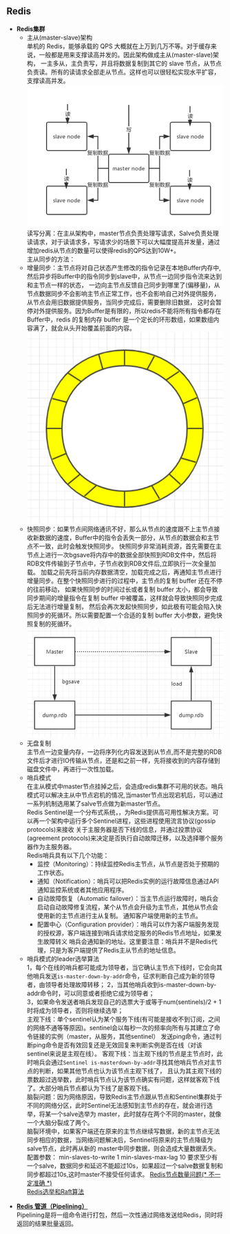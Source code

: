 ## Redis

* **Redis集群**   
    * 主从(master-slave)架构   
    单机的 Redis，能够承载的 QPS 大概就在上万到几万不等。对于缓存来说，一般都是用来支撑读高并发的。因此架构做成主从(master-slave)架构，
    一主多从，主负责写，并且将数据复制到其它的 slave 节点，从节点负责读。所有的读请求全部走从节点。这样也可以很轻松实现水平扩容，支撑读高并发。   
    ![avatar](https://github.com/NPFDamon/Study/blob/main/src/main/resources/redis/redis-master-slave.png)     
    读写分离：在主从架构中，master节点负责处理写请求，Salve负责处理读请求，对于读请求多，写请求少的场景下可以大幅度提高并发量，通过增加redis从节点的数量可以使得redis的QPS达到10W+。   
    主从同步的方法：   
    + 增量同步：主节点将对自己状态产生修改的指令记录在本地Buffer内存中,然后异步将Buffer中的指令同步到slave中，从节点一边同步指令流来达到和主节点一样的状态，
        一边向主节点反馈自己同步到哪里了(偏移量)，从节点数据同步不会影响主节点正常工作，也不会影响自己对外提供服务，从节点会用旧数据提供服务，当同步完成后，需要删除旧数据，
        这时会暂停对外提供服务。因为Buffer是有限的，所以redis不能将所有指令都存在Buffer中，redis 的复制内存 buffer 是一个定长的环形数组，如果数组内容满了，就会从头开始覆盖前面的内容。 
        ![avatar](https://github.com/NPFDamon/Study/blob/main/src/main/resources/redis/ring.png)     
    + 快照同步：如果节点间网络通讯不好，那么从节点的速度跟不上主节点接收新数据的速度，Buffer中的指令会丢失一部分，从节点的数据会和主节点不一致，此时会触发快照同步。
        快照同步非常消耗资源，首先需要在主节点上进行一次bgsave将内存中的数据全部快照到RDB文件中，然后将RDB文件传输到子节点中，子节点收到RDB文件后,立即执行一次全量加载。
        加载之前先将当前内存数据清空，加载完成之后，再通知主节点进行增量同步。在整个快照同步进行的过程中，主节点的复制 buffer 还在不停的往前移动，
        如果快照同步的时间过长或者复制 buffer 太小，都会导致同步期间的增量指令在复制 buffer 中被覆盖，这样就会导致快照同步完成后无法进行增量复制，
        然后会再次发起快照同步，如此极有可能会陷入快照同步的死循环。所以需要配置一个合适的复制 buffer 大小参数，避免快照复制的死循环。     
        ![avatar](https://github.com/NPFDamon/Study/blob/main/src/main/resources/redis/rdb.png)    
    + 无盘复制   
        主节点一边变量内存，一边将序列化内容发送到从节点,而不是完整的RDB文件后才进行IO传输从节点，还是和之前一样，先将接收到的内容存储到磁盘文件中，再进行一次性加载。   
    * 哨兵模式    
    在主从模式中master节点挂掉之后，会造成redis集群不可用的状态。哨兵模式可以解决主从中节点宕机的情况,当master节点出现宕机后，可以通过一系列机制选用某了salve节点做为新master节点。   
    Redis Sentinel是一个分布式系统，，为Redis提供高可用性解决方案。可以再一个架构中运行多个Sentinel进程，这些进程使用流言协议(gossip protocols)来接收
    关于主服务器是否下线的信息，并通过投票协议(agreement protocols)来决定是否执行自动故障迁移，以及选择哪个服务器作为主服务器。   
    Redis哨兵具有以下几个功能：
        + 监控（Monitoring）：持续监控Redis主节点，从节点是否处于预期的工作状态。   
        + 通知（Notification）：哨兵可以把Redis实例的运行故障信息通过API通知监控系统或者其他应用程序。   
        + 自动故障恢复（Automatic failover）：当主节点运行故障时，哨兵会启动自动故障修复流程，某个从节点会升级为主节点，其他从节点会使用新的主节点进行主从复制。
            通知客户端使用新的主节点。    
        + 配置中心（Configuration provider）：哨兵可以作为客户端服务发现的授权源，客户端连接到哨兵请求给定服务的Redis节点地址，如果发生故障转义
            哨兵会通知新的地址。这里要注意：哨兵并不是Redis代理，只是为客户端提供了Redis主从节点的地址信息。   
    + 哨兵模式的leader选举算法   
        1，每个在线的哨兵都可能成为领导者，当它确认主节点下线时，它会向其他哨兵发送`is-master-down-by-addr`命令，征求判断自己成为新的领导者，由领导者处理故障转移；
        2，当其他哨兵收到is-master-down-by-addr命令时，可以同意或者拒绝它成为领导者；   
        3，如果命令发送者哨兵发现自己的选票大于或等于num(sentinels)/2 + 1时将成为领导者，否则将继续选举；   
    主观下线：单个sentinel认为某个服务下线(有可能是接收不到订阅，之间的网络不通等等原因)。sentinel会以每秒一次的频率向所有与其建立了命令链接的实例（master，从服务，其他sentinel）
    发送ping命令，通过判断ping命令是否有效回复还是无效回复来判断实例是否在线（对该sentinel来说是主观在线）。
    客观下线：当主观下线的节点是主节点时，此时哨兵会通过`Sentinel is-masterdown-by-addr`寻找其他哨兵节点对主节点的判断，如果其他节点也认为该节点主观下线了，
    且认为其主观下线的票数超过选举数，此时哨兵节点认为该节点确实有问题，这样就客观下线了。大部分哨兵节点都认为下线了是客观下线。   
    脑裂问题：因为网络原因，导致Redis主节点跟从节点和Sentinel集群处于不同的网络分区，此时Sentinel无法感知到主节点的存在，就会进行选举，将某一个salve选举为
    master，此时就存在两个不同的master，就像一个大脑分裂成了两个。   
    脑裂环境中，如果客户端还在原来的主节点继续写数据，新的主节点无法同步相应的数据，当网络问题解决后，Sentinel将原来的主节点降级为salve节点，此时再从新的
    master中同步数据，则会造成大量数据丢失。   
    配置参数： 
    min-slaves-to-write 1
    min-slaves-max-lag 10
    要求至少有一个salve，数据同步和延迟不能超过10s，如果超过一个salve数据复制和同步都超过10s,这时master不接受任何请求。
    [Redis节点数量问题(* 不一定准确 *)](https://cloud.tencent.com/developer/article/1535967)   
    [Redis选举和Raft算法](https://www.cnblogs.com/myd620/p/7811156.html)
+ [**Redis 管道（Pipelining）**](https://www.huaweicloud.com/articles/70e7811129c8f1061e64862a8d3f6e79.html)   
    Pipelining是将一组命令进行打包，然后一次性通过网络发送给Redis，同时将返回的结果批量返回。